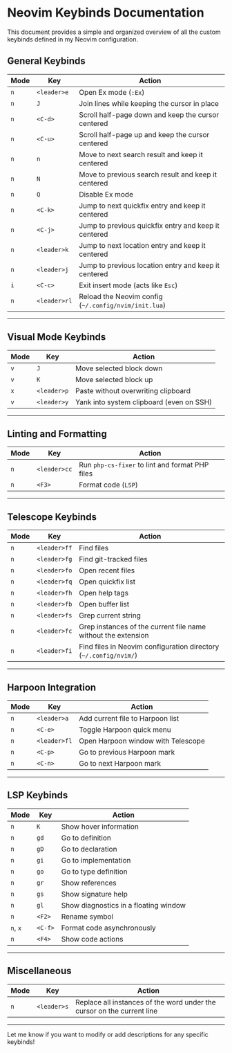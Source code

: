 # Neovim Keybinds Documentation

This document provides a simple and organized overview of all the custom keybinds defined in my Neovim configuration.

## General Keybinds

| Mode | Key             | Action                                                                                      |
|------|-----------------|---------------------------------------------------------------------------------------------|
| `n`  | `<leader>e`    | Open Ex mode (`:Ex`)                                                                        |
| `n`  | `J`             | Join lines while keeping the cursor in place                                                |
| `n`  | `<C-d>`         | Scroll half-page down and keep the cursor centered                                          |
| `n`  | `<C-u>`         | Scroll half-page up and keep the cursor centered                                            |
| `n`  | `n`             | Move to next search result and keep it centered                                             |
| `n`  | `N`             | Move to previous search result and keep it centered                                         |
| `n`  | `Q`             | Disable Ex mode                                                                             |
| `n`  | `<C-k>`         | Jump to next quickfix entry and keep it centered                                            |
| `n`  | `<C-j>`         | Jump to previous quickfix entry and keep it centered                                        |
| `n`  | `<leader>k`     | Jump to next location entry and keep it centered                                            |
| `n`  | `<leader>j`     | Jump to previous location entry and keep it centered                                        |
| `i`  | `<C-c>`         | Exit insert mode (acts like `Esc`)                                                          |
| `n`  | `<leader>rl`    | Reload the Neovim config (`~/.config/nvim/init.lua`)                                        |

---

## Visual Mode Keybinds

| Mode | Key             | Action                                                                                      |
|------|-----------------|---------------------------------------------------------------------------------------------|
| `v`  | `J`             | Move selected block down                                                                    |
| `v`  | `K`             | Move selected block up                                                                      |
| `x`  | `<leader>p`     | Paste without overwriting clipboard                                                         |
| `v`  | `<leader>y`     | Yank into system clipboard (even on SSH)                                                    |

---

## Linting and Formatting

| Mode | Key             | Action                                                                                      |
|------|-----------------|---------------------------------------------------------------------------------------------|
| `n`  | `<leader>cc`    | Run `php-cs-fixer` to lint and format PHP files                                             |
| `n`  | `<F3>`          | Format code (`LSP`)                                                                         |

---

## Telescope Keybinds

| Mode | Key             | Action                                                                                      |
|------|-----------------|---------------------------------------------------------------------------------------------|
| `n`  | `<leader>ff`    | Find files                                                                                  |
| `n`  | `<leader>fg`    | Find git-tracked files                                                                      |
| `n`  | `<leader>fo`    | Open recent files                                                                           |
| `n`  | `<leader>fq`    | Open quickfix list                                                                          |
| `n`  | `<leader>fh`    | Open help tags                                                                              |
| `n`  | `<leader>fb`    | Open buffer list                                                                            |
| `n`  | `<leader>fs`    | Grep current string                                                                         |
| `n`  | `<leader>fc`    | Grep instances of the current file name without the extension                               |
| `n`  | `<leader>fi`    | Find files in Neovim configuration directory (`~/.config/nvim/`)                            |

---

## Harpoon Integration

| Mode | Key             | Action                                                                                      |
|------|-----------------|---------------------------------------------------------------------------------------------|
| `n`  | `<leader>a`     | Add current file to Harpoon list                                                            |
| `n`  | `<C-e>`         | Toggle Harpoon quick menu                                                                   |
| `n`  | `<leader>fl`    | Open Harpoon window with Telescope                                                          |
| `n`  | `<C-p>`         | Go to previous Harpoon mark                                                                 |
| `n`  | `<C-n>`         | Go to next Harpoon mark                                                                     |

---

## LSP Keybinds

| Mode      | Key        | Action                                                                                      |
|-----------|------------|---------------------------------------------------------------------------------------------|
| `n`       | `K`        | Show hover information                                                                      |
| `n`       | `gd`       | Go to definition                                                                            |
| `n`       | `gD`       | Go to declaration                                                                           |
| `n`       | `gi`       | Go to implementation                                                                        |
| `n`       | `go`       | Go to type definition                                                                       |
| `n`       | `gr`       | Show references                                                                             |
| `n`       | `gs`       | Show signature help                                                                         |
| `n`       | `gl`       | Show diagnostics in a floating window                                                       |
| `n`       | `<F2>`     | Rename symbol                                                                               |
| `n`, `x`  | `<C-f>`     | Format code asynchronously                                                                 |
| `n`       | `<F4>`     | Show code actions                                                                           |

---

## Miscellaneous

| Mode | Key             | Action                                                                                      |
|------|-----------------|---------------------------------------------------------------------------------------------|
| `n`  | `<leader>s`     | Replace all instances of the word under the cursor on the current line                      |

---

Let me know if you want to modify or add descriptions for any specific keybinds!
